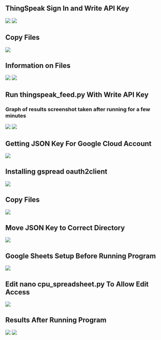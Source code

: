 ## ThingSpeak Sign In and Write API Key

![](https://github.com/AnthonySigona/EE332/assets/117102220/7e6cd7a9-7822-4ee9-aad4-5a0823b35b47)
![](https://github.com/AnthonySigona/EE332/assets/117102220/0f8aea1e-730d-4c42-b66d-410910f8e9ad)

## Copy Files

![](https://github.com/AnthonySigona/EE332/assets/117102220/e1359897-73c5-4c03-a75f-f5dfb195a38f)

## Information on Files

![](https://github.com/AnthonySigona/EE332/assets/117102220/ed0fd1ae-c245-459a-9633-fcef4581c992)
![](https://github.com/AnthonySigona/EE332/assets/117102220/ca13c097-aed9-4a7e-8352-32753e1013d6)

## Run thingspeak_feed.py With Write API Key
### Graph of results screenshot taken after running for a few minutes

![](https://github.com/AnthonySigona/EE332/assets/117102220/9ba82a46-fc8c-4a50-9859-7c856a9aad13)
![](https://github.com/AnthonySigona/EE332/assets/117102220/34189fad-41dc-482b-8966-88652b4b2931)

## Getting JSON Key For Google Cloud Account

![](https://github.com/AnthonySigona/EE332/assets/117102220/6991a568-4079-4dd7-a856-41093d6f860a)

## Installing gspread oauth2client

![](https://github.com/AnthonySigona/EE332/assets/117102220/fa31a6d5-f78f-43a6-a80b-7d49659c57af)

## Copy Files

![](https://github.com/AnthonySigona/EE332/assets/117102220/60946654-8fb4-40e9-bc38-d7ae39ccc1d3)

## Move JSON Key to Correct Directory

![](https://github.com/AnthonySigona/EE332/assets/117102220/a112ba98-e8e4-41f0-8686-798acbeaf694)

## Google Sheets Setup Before Running Program

![](https://github.com/AnthonySigona/EE332/assets/117102220/d1b0d27d-16ef-478a-88b7-e0ac445c1eb4)

## Edit nano cpu_spreadsheet.py To Allow Edit Access

![](https://github.com/AnthonySigona/EE332/assets/117102220/cbcb71c2-424f-4061-988c-7e012da43b6e)

## Results After Running Program

![](https://github.com/AnthonySigona/EE332/assets/117102220/40a707b4-eede-4647-940d-dfd66bb862c9)
![](https://github.com/AnthonySigona/EE332/assets/117102220/21653135-5faa-4ec3-ba76-d8a0f951b5dd)
